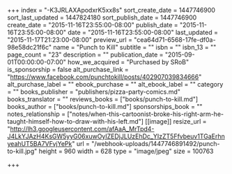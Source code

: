 +++
index = "-K3JRLAXApodxrK5xx8s"
sort_create_date = 1447746900
sort_last_updated = 1447824180
sort_publish_date = 1447746900
create_date = "2015-11-16T23:55:00-08:00"
publish_date = "2015-11-16T23:55:00-08:00"
date = "2015-11-16T23:55:00-08:00"
last_updated = "2015-11-17T21:23:00-08:00"
preview_url = "cea64d71-6568-17fe-df0a-98e58dc21f6c"
name = "Punch to Kill"
subtitle = ""
isbn = ""
isbn_13 = ""
page_count = "23"
description = ""
publication_date = "2015-09-01T00:00:00-07:00"
how_we_acquired = "Purchased by SRoB"
is_sponsorship = false
alt_purchase_link = "https://www.facebook.com/punchtokill/posts/402907039834666"
alt_purchase_label = ""
ebook_purchase = ""
alt_ebook_label = ""
category = ""
books_publisher = "publishers/pizza-party-comics.md"
books_translator = ""
reviews_books = ["books/punch-to-kill.md"]
books_author = ["books/punch-to-kill.md"]
sponsorships_book = ""
notes_relationship = ["notes/when-this-cartoonist-broke-his-right-arm-he-taught-himself-how-to-draw-with-his-left.md"]
[[image]]
resize_url = "http://lh3.googleusercontent.com/afAaA_MrTpd4-J4LkYJAzH4KsGW5yyG06xuwOyIZEDjJLUzEhDc_YIzZT5Ffvbeuv1TGaErhnyeahUT5BA7VFvjYePk"
url = "/webhook-uploads/1447746891492/punch-to-kill.jpg"
height = 960
width = 628
type = "image/jpeg"
size = 100763

+++
